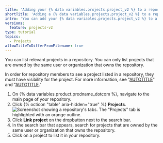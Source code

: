```yaml
---
title: 'Adding your {% data variables.projects.project_v2 %} to a repository'
shortTitle: 'Adding a {% data variables.projects.project_v2 %} to a repo'
intro: 'You can add your {% data variables.projects.project_v2 %} to a repository to make it accessible from that repository.'
versions:
  feature: projects-v2
type: tutorial
topics:
  - Projects
allowTitleToDifferFromFilename: true
---
```


You can list relevant projects in a repository. You can only list projects that are owned by the same user or organization that owns the repository.

In order for repository members to see a project listed in a repository, they must have visibility for the project. For more information, see "[AUTOTITLE](/issues/planning-and-tracking-with-projects/managing-your-project/managing-visibility-of-your-projects)" and "[AUTOTITLE](/issues/planning-and-tracking-with-projects/managing-your-project/managing-access-to-your-projects)."

1. On {% data variables.product.prodname_dotcom %}, navigate to the main page of your repository.
1. Click {% octicon "table" aria-hidden="true" %} **Projects**.
   ![Screenshot showing a repository's tabs. The "Projects" tab is highlighted with an orange outline.](/assets/images/help/projects-v2/repo-tab.png)
1. Click **Link project** on the dropbutton next to the search bar.
1. In the search bar that appears, search for projects that are owned by the same user or organization that owns the repository.
1. Click on a project to list it in your repository.
